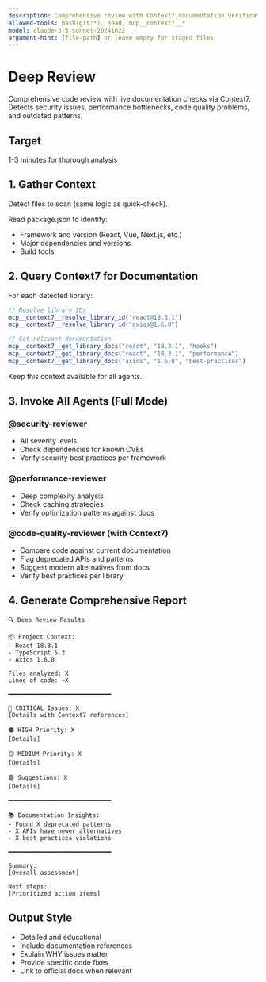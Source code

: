 ```yaml
---
description: Comprehensive review with Context7 documentation verification
allowed-tools: Bash(git:*), Read, mcp__context7__*
model: claude-3-5-sonnet-20241022
argument-hint: [file-path] or leave empty for staged files
---
```


# Deep Review

Comprehensive code review with live documentation checks via Context7. Detects security issues, performance bottlenecks, code quality problems, and outdated patterns.

## Target

1-3 minutes for thorough analysis

## 1. Gather Context

Detect files to scan (same logic as quick-check).

Read package.json to identify:
- Framework and version (React, Vue, Next.js, etc.)
- Major dependencies and versions
- Build tools

## 2. Query Context7 for Documentation

For each detected library:
```javascript
// Resolve library IDs
mcp__context7__resolve_library_id("react@18.3.1")
mcp__context7__resolve_library_id("axios@1.6.0")

// Get relevant documentation
mcp__context7__get_library_docs("react", "18.3.1", "hooks")
mcp__context7__get_library_docs("react", "18.3.1", "performance")
mcp__context7__get_library_docs("axios", "1.6.0", "best-practices")
```

Keep this context available for all agents.

## 3. Invoke All Agents (Full Mode)

### @security-reviewer
- All severity levels
- Check dependencies for known CVEs
- Verify security best practices per framework

### @performance-reviewer
- Deep complexity analysis
- Check caching strategies
- Verify optimization patterns against docs

### @code-quality-reviewer (with Context7)
- Compare code against current documentation
- Flag deprecated APIs and patterns
- Suggest modern alternatives from docs
- Verify best practices per library

## 4. Generate Comprehensive Report

```
🔍 Deep Review Results

📦 Project Context:
- React 18.3.1
- TypeScript 5.2
- Axios 1.6.0

Files analyzed: X
Lines of code: ~X

━━━━━━━━━━━━━━━━━━━━━━━━━━━━━

🔴 CRITICAL Issues: X
[Details with Context7 references]

🟠 HIGH Priority: X
[Details]

🟡 MEDIUM Priority: X
[Details]

🟢 Suggestions: X
[Details]

━━━━━━━━━━━━━━━━━━━━━━━━━━━━━

📚 Documentation Insights:
- Found X deprecated patterns
- X APIs have newer alternatives
- X best practices violations

━━━━━━━━━━━━━━━━━━━━━━━━━━━━━

Summary:
[Overall assessment]

Next steps:
[Prioritized action items]
```

## Output Style

- Detailed and educational
- Include documentation references
- Explain WHY issues matter
- Provide specific code fixes
- Link to official docs when relevant

